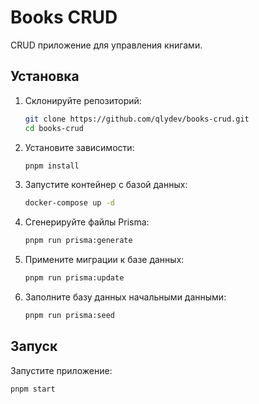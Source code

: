# Books CRUD

CRUD приложение для управления книгами.

## Установка

1. Склонируйте репозиторий:

    ```bash
    git clone https://github.com/qlydev/books-crud.git
    cd books-crud
    ```

2. Установите зависимости:

    ```bash
    pnpm install
    ```

3. Запустите контейнер с базой данных:

    ```bash
    docker-compose up -d
    ```

4. Сгенерируйте файлы Prisma:

    ```bash
    pnpm run prisma:generate
    ```

5. Примените миграции к базе данных:

    ```bash
    pnpm run prisma:update
    ```
6. Заполните базу данных начальными данными:

    ```bash
    pnpm run prisma:seed
    ```

## Запуск

Запустите приложение:

```bash
pnpm start
